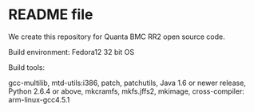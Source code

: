 README file
===========

We create this repository for Quanta BMC RR2 open source code.

Build environment: Fedora12 32 bit OS

Build tools:

gcc-multilib,
mtd-utils:i386,
patch,
patchutils,
Java 1.6 or newer release,
Python 2.6.4 or above,
mkcramfs,
mkfs.jffs2,
mkimage,
cross-compiler: arm-linux-gcc4.5.1

